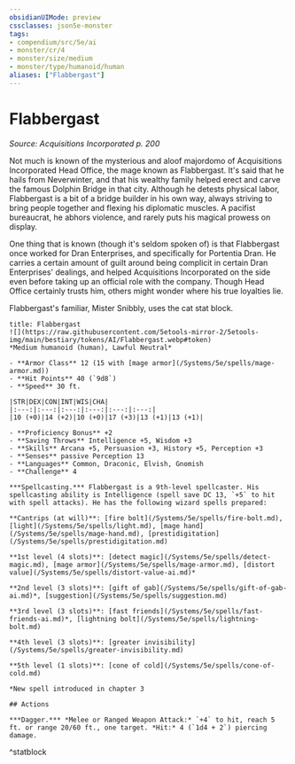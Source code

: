 ```yaml
---
obsidianUIMode: preview
cssclasses: json5e-monster
tags:
- compendium/src/5e/ai
- monster/cr/4
- monster/size/medium
- monster/type/humanoid/human
aliases: ["Flabbergast"]
---
```

# Flabbergast
*Source: Acquisitions Incorporated p. 200*  

Not much is known of the mysterious and aloof majordomo of Acquisitions Incorporated Head Office, the mage known as Flabbergast. It's said that he hails from Neverwinter, and that his wealthy family helped erect and carve the famous Dolphin Bridge in that city. Although he detests physical labor, Flabbergast is a bit of a bridge builder in his own way, always striving to bring people together and flexing his diplomatic muscles. A pacifist bureaucrat, he abhors violence, and rarely puts his magical prowess on display.

One thing that is known (though it's seldom spoken of) is that Flabbergast once worked for Dran Enterprises, and specifically for Portentia Dran. He carries a certain amount of guilt around being complicit in certain Dran Enterprises' dealings, and helped Acquisitions Incorporated on the side even before taking up an official role with the company. Though Head Office certainly trusts him, others might wonder where his true loyalties lie.

Flabbergast's familiar, Mister Snibbly, uses the cat stat block.

```ad-statblock
title: Flabbergast
![](https://raw.githubusercontent.com/5etools-mirror-2/5etools-img/main/bestiary/tokens/AI/Flabbergast.webp#token)
*Medium humanoid (human), Lawful Neutral*

- **Armor Class** 12 (15 with [mage armor](/Systems/5e/spells/mage-armor.md))
- **Hit Points** 40 (`9d8`)
- **Speed** 30 ft.

|STR|DEX|CON|INT|WIS|CHA|
|:---:|:---:|:---:|:---:|:---:|:---:|
|10 (+0)|14 (+2)|10 (+0)|17 (+3)|13 (+1)|13 (+1)|

- **Proficiency Bonus** +2
- **Saving Throws** Intelligence +5, Wisdom +3
- **Skills** Arcana +5, Persuasion +3, History +5, Perception +3
- **Senses** passive Perception 13
- **Languages** Common, Draconic, Elvish, Gnomish
- **Challenge** 4

***Spellcasting.*** Flabbergast is a 9th-level spellcaster. His spellcasting ability is Intelligence (spell save DC 13, `+5` to hit with spell attacks). He has the following wizard spells prepared:

**Cantrips (at will)**: [fire bolt](/Systems/5e/spells/fire-bolt.md), [light](/Systems/5e/spells/light.md), [mage hand](/Systems/5e/spells/mage-hand.md), [prestidigitation](/Systems/5e/spells/prestidigitation.md)

**1st level (4 slots)**: [detect magic](/Systems/5e/spells/detect-magic.md), [mage armor](/Systems/5e/spells/mage-armor.md), [distort value](/Systems/5e/spells/distort-value-ai.md)*

**2nd level (3 slots)**: [gift of gab](/Systems/5e/spells/gift-of-gab-ai.md)*, [suggestion](/Systems/5e/spells/suggestion.md)

**3rd level (3 slots)**: [fast friends](/Systems/5e/spells/fast-friends-ai.md)*, [lightning bolt](/Systems/5e/spells/lightning-bolt.md)

**4th level (3 slots)**: [greater invisibility](/Systems/5e/spells/greater-invisibility.md)

**5th level (1 slots)**: [cone of cold](/Systems/5e/spells/cone-of-cold.md)

*New spell introduced in chapter 3

## Actions

***Dagger.*** *Melee or Ranged Weapon Attack:* `+4` to hit, reach 5 ft. or range 20/60 ft., one target. *Hit:* 4 (`1d4 + 2`) piercing damage.
```
^statblock